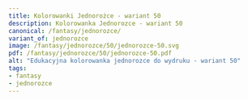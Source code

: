 ```yaml
---
title: Kolorowanki Jednorożce - wariant 50
description: Kolorowanka Jednorozce - wariant 50
canonical: /fantasy/jednorozce/
variant_of: jednorozce
image: /fantasy/jednorozce/50/jednorozce-50.svg
pdf: /fantasy/jednorozce/50/jednorozce-50.pdf
alt: "Edukacyjna kolorowanka jednorozce do wydruku - wariant 50"
tags:
- fantasy
- jednorozce
---
```

